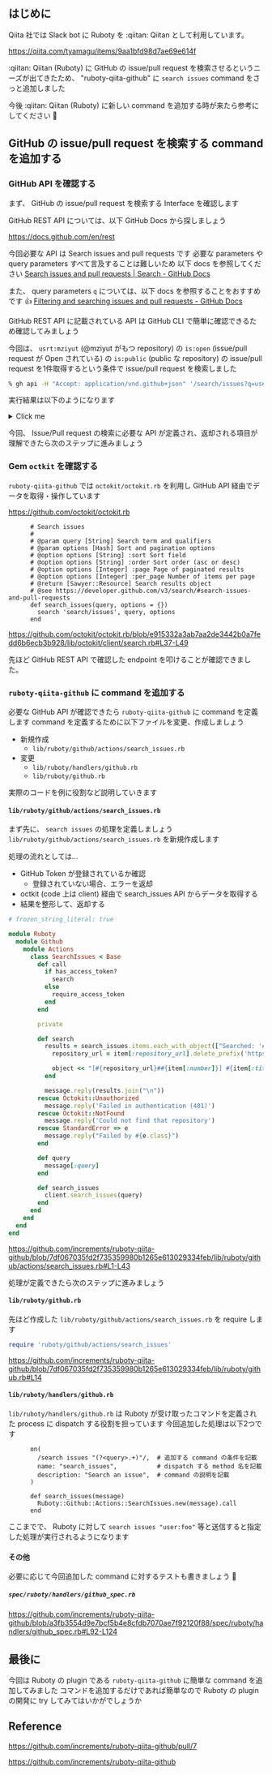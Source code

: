 <!--
title:   Ruboty に GitHub の issue/pull request を検索する command を追加する
tags:    GitHub,GitHubAPI,GithubCLI,Ruboty,Ruby
id:      d9546a166da9a48919b2
private: false
-->
## はじめに

Qiita 社では Slack bot に Ruboty を :qiitan: Qiitan として利用しています。

https://qiita.com/tyamagu/items/9aa1bfd98d7ae69e614f

:qiitan: Qiitan (Ruboty) に GitHub の issue/pull request を検索させるというニーズが出てきたため、 "ruboty-qiita-github" に `search issues` command をさっと追加しました

今後 :qiitan: Qiitan (Ruboty) に新しい command を追加する時が来たら参考にしてください :information_desk_person:

## GitHub の issue/pull request を検索する command を追加する

### GitHub API を確認する

まず、 GitHub の issue/pull request を検索する Interface を確認します

GitHub REST API については、以下 GitHub Docs から探しましょう

https://docs.github.com/en/rest

今回必要な API は Search issues and pull requests です
必要な parameters や query parameters すべて言及することは難しいため 以下 docs を参照してください
[Search issues and pull requests | Search - GitHub Docs](https://docs.github.com/en/rest/search#search-issues-and-pull-requests)

また、 query parameters `q` については、以下 docs を参照することをおすすめです :thumbsup:
[Filtering and searching issues and pull requests - GitHub Docs](https://docs.github.com/en/issues/tracking-your-work-with-issues/filtering-and-searching-issues-and-pull-requests)

GitHub REST API に記載されている API は GitHub CLI で簡単に確認できるため確認してみましょう

今回は、 `usrt:mziyut` (@mziyut がもつ repository) の `is:open` (issue/pull request が Open されている) の `is:public` (public な repository) の issue/pull request を1件取得するという条件で issue/pull request を検索しました

```zsh
% gh api -H "Accept: application/vnd.github+json" '/search/issues?q=user:mziyut+is:public+is:open&per_page=1'
```

実行結果は以下のようになります

<details><summary>Click me</summary>

```json
{
  "total_count": 31,
  "incomplete_results": false,
  "items": [
    {
      "url": "https://api.github.com/repos/mziyut/honkit-plugin-prism/issues/7",
      "repository_url": "https://api.github.com/repos/mziyut/honkit-plugin-prism",
      "labels_url": "https://api.github.com/repos/mziyut/honkit-plugin-prism/issues/7/labels{/name}",
      "comments_url": "https://api.github.com/repos/mziyut/honkit-plugin-prism/issues/7/comments",
      "events_url": "https://api.github.com/repos/mziyut/honkit-plugin-prism/issues/7/events",
      "html_url": "https://github.com/mziyut/honkit-plugin-prism/pull/7",
      "id": 1410719907,
      "node_id": "PR_kwDOIJ_6M85A4onc",
      "number": 7,
      "title": "Bump @types/node from 18.8.3 to 18.11.0",
      "user": {
        "login": "dependabot[bot]",
        "id": 49699333,
        "node_id": "MDM6Qm90NDk2OTkzMzM=",
        "avatar_url": "https://avatars.githubusercontent.com/in/29110?v=4",
        "gravatar_id": "",
        "url": "https://api.github.com/users/dependabot%5Bbot%5D",
        "html_url": "https://github.com/apps/dependabot",
        "followers_url": "https://api.github.com/users/dependabot%5Bbot%5D/followers",
        "following_url": "https://api.github.com/users/dependabot%5Bbot%5D/following{/other_user}",
        "gists_url": "https://api.github.com/users/dependabot%5Bbot%5D/gists{/gist_id}",
        "starred_url": "https://api.github.com/users/dependabot%5Bbot%5D/starred{/owner}{/repo}",
        "subscriptions_url": "https://api.github.com/users/dependabot%5Bbot%5D/subscriptions",
        "organizations_url": "https://api.github.com/users/dependabot%5Bbot%5D/orgs",
        "repos_url": "https://api.github.com/users/dependabot%5Bbot%5D/repos",
        "events_url": "https://api.github.com/users/dependabot%5Bbot%5D/events{/privacy}",
        "received_events_url": "https://api.github.com/users/dependabot%5Bbot%5D/received_events",
        "type": "Bot",
        "site_admin": false
      },
      "labels": [
        {
          "id": 4678247549,
          "node_id": "LA_kwDOIJ_6M88AAAABFthkfQ",
          "url": "https://api.github.com/repos/mziyut/honkit-plugin-prism/labels/dependencies",
          "name": "dependencies",
          "color": "0366d6",
          "default": false,
          "description": "Pull requests that update a dependency file"
        },
        {
          "id": 4678247557,
          "node_id": "LA_kwDOIJ_6M88AAAABFthkhQ",
          "url": "https://api.github.com/repos/mziyut/honkit-plugin-prism/labels/javascript",
          "name": "javascript",
          "color": "168700",
          "default": false,
          "description": "Pull requests that update Javascript code"
        }
      ],
      "state": "open",
      "locked": false,
      "assignee": null,
      "assignees": [],
      "milestone": null,
      "comments": 0,
      "created_at": "2022-10-17T01:17:11Z",
      "updated_at": "2022-10-17T01:17:13Z",
      "closed_at": null,
      "author_association": "NONE",
      "active_lock_reason": null,
      "draft": false,
      "pull_request": {
        "url": "https://api.github.com/repos/mziyut/honkit-plugin-prism/pulls/7",
        "html_url": "https://github.com/mziyut/honkit-plugin-prism/pull/7",
        "diff_url": "https://github.com/mziyut/honkit-plugin-prism/pull/7.diff",
        "patch_url": "https://github.com/mziyut/honkit-plugin-prism/pull/7.patch",
        "merged_at": null
      },
      "body": "Bumps [@types/node](https://github.com/DefinitelyTyped/DefinitelyTyped/tree/HEAD/types/node) from 18.8.3 to 18.11.0.\n<details>\n<summary>Commits</summary>\n<ul>\n<li>See full diff in <a href=\"https://github.com/DefinitelyTyped/DefinitelyTyped/commits/HEAD/types/node\">compare view</a></li>\n</ul>\n</details>\n<br />\n\n\n[![Dependabot compatibility score](https://dependabot-badges.githubapp.com/badges/compatibility_score?dependency-name=@types/node&package-manager=npm_and_yarn&previous-version=18.8.3&new-version=18.11.0)](https://docs.github.com/en/github/managing-security-vulnerabilities/about-dependabot-security-updates#about-compatibility-scores)\n\nDependabot will resolve any conflicts with this PR as long as you don't alter it yourself. You can also trigger a rebase manually by commenting `@dependabot rebase`.\n\n[//]: # (dependabot-automerge-start)\n[//]: # (dependabot-automerge-end)\n\n---\n\n<details>\n<summary>Dependabot commands and options</summary>\n<br />\n\nYou can trigger Dependabot actions by commenting on this PR:\n- `@dependabot rebase` will rebase this PR\n- `@dependabot recreate` will recreate this PR, overwriting any edits that have been made to it\n- `@dependabot merge` will merge this PR after your CI passes on it\n- `@dependabot squash and merge` will squash and merge this PR after your CI passes on it\n- `@dependabot cancel merge` will cancel a previously requested merge and block automerging\n- `@dependabot reopen` will reopen this PR if it is closed\n- `@dependabot close` will close this PR and stop Dependabot recreating it. You can achieve the same result by closing it manually\n- `@dependabot ignore this major version` will close this PR and stop Dependabot creating any more for this major version (unless you reopen the PR or upgrade to it yourself)\n- `@dependabot ignore this minor version` will close this PR and stop Dependabot creating any more for this minor version (unless you reopen the PR or upgrade to it yourself)\n- `@dependabot ignore this dependency` will close this PR and stop Dependabot creating any more for this dependency (unless you reopen the PR or upgrade to it yourself)\n\n\n</details>",
      "reactions": {
        "url": "https://api.github.com/repos/mziyut/honkit-plugin-prism/issues/7/reactions",
        "total_count": 0,
        "+1": 0,
        "-1": 0,
        "laugh": 0,
        "hooray": 0,
        "confused": 0,
        "heart": 0,
        "rocket": 0,
        "eyes": 0
      },
      "timeline_url": "https://api.github.com/repos/mziyut/honkit-plugin-prism/issues/7/timeline",
      "performed_via_github_app": null,
      "state_reason": null,
      "score": 1.0
    }
  ]
}
```

</details>

今回、 Issue/Pull request の検索に必要な API が定義され、返却される項目が理解できたら次のステップに進みましょう

### Gem `octkit` を確認する

`ruboty-qiita-github` では `octokit/octokit.rb` を利用し GitHub API 経由でデータを取得・操作しています

https://github.com/octokit/octokit.rb


```ruby:lib/octokit/client/search.rb#L37-L49
      # Search issues
      #
      # @param query [String] Search term and qualifiers
      # @param options [Hash] Sort and pagination options
      # @option options [String] :sort Sort field
      # @option options [String] :order Sort order (asc or desc)
      # @option options [Integer] :page Page of paginated results
      # @option options [Integer] :per_page Number of items per page
      # @return [Sawyer::Resource] Search results object
      # @see https://developer.github.com/v3/search/#search-issues-and-pull-requests
      def search_issues(query, options = {})
        search 'search/issues', query, options
      end
```

https://github.com/octokit/octokit.rb/blob/e915332a3ab7aa2de3442b0a7fedd6b6ecb3b928/lib/octokit/client/search.rb#L37-L49

先ほど GitHub REST API で確認した endpoint を叩けることが確認できました。

### `ruboty-qiita-github` に command を追加する

必要な GitHub API が確認できたら `ruboty-qiita-github` に command を定義します
command を定義するために以下ファイルを変更、作成しましょう

- 新規作成
    - `lib/ruboty/github/actions/search_issues.rb`
- 変更
    - `lib/ruboty/handlers/github.rb`
    - `lib/ruboty/github.rb`

実際のコードを例に役割など説明していきます


#### `lib/ruboty/github/actions/search_issues.rb`

まず先に、 `search issues` の処理を定義しましょう
`lib/ruboty/github/actions/search_issues.rb` を新規作成します

処理の流れとしては...

- GitHub Token が登録されているか確認
    - 登録されていない場合、エラーを返却
- octkit (code 上は client) 経由で search_issues API からデータを取得する
- 結果を整形して、返却する

```ruby:lib/ruboty/github/actions/search_issues.rb
# frozen_string_literal: true

module Ruboty
  module Github
    module Actions
      class SearchIssues < Base
        def call
          if has_access_token?
            search
          else
            require_access_token
          end
        end

        private

        def search
          results = search_issues.items.each_with_object(["Searched: '#{query}'"]) do |item, object|
            repository_url = item[:repository_url].delete_prefix('https://api.github.com/repos/')

            object << "[#{repository_url}##{item[:number]}] #{item[:title]} (#{item[:user][:login]})\n#{item[:html_url]}"
          end

          message.reply(results.join("\n"))
        rescue Octokit::Unauthorized
          message.reply('Failed in authentication (401)')
        rescue Octokit::NotFound
          message.reply('Could not find that repository')
        rescue StandardError => e
          message.reply("Failed by #{e.class}")
        end

        def query
          message[:query]
        end

        def search_issues
          client.search_issues(query)
        end
      end
    end
  end
end
```

https://github.com/increments/ruboty-qiita-github/blob/7df067035fd2f735359980b1265e613029334feb/lib/ruboty/github/actions/search_issues.rb#L1-L43

処理が定義できたら次のステップに進みましょう

#### `lib/ruboty/github.rb`

先ほど作成した `lib/ruboty/github/actions/search_issues.rb` を require します

```:lib/ruboty/github.rb
require 'ruboty/github/actions/search_issues'
```

https://github.com/increments/ruboty-qiita-github/blob/7df067035fd2f735359980b1265e613029334feb/lib/ruboty/github.rb#L14

#### `lib/ruboty/handlers/github.rb`

`lib/ruboty/handlers/github.rb` は Ruboty が受け取ったコマンドを定義された process に dispatch する役割を担っています
今回追加した処理は以下2つです

```ruby:lib/ruboty/handlers/github.rb#L14-L18
      on(
        /search issues "(?<query>.+)"/,  # 追加する command の条件を記載
        name: "search_issues",           # dispatch する method 名を記載
        description: "Search an issue",  # command の説明を記載
      )
```

```ruby:lib/ruboty/handlers/github.rb#L54-L56
      def search_issues(message)
        Ruboty::Github::Actions::SearchIssues.new(message).call
      end
```

ここまでで、 Ruboty に対して `search issues "user:foo"` 等と送信すると指定した処理が実行されるようになります

#### その他

必要に応じて今回追加した command に対するテストも書きましょう :muscle:

##### `spec/ruboty/handlers/github_spec.rb`

https://github.com/increments/ruboty-qiita-github/blob/a3fb3554d9e7bcf5b4e8cfdb7070ae7f92120f88/spec/ruboty/handlers/github_spec.rb#L92-L124

## 最後に

今回は Ruboty の plugin である `ruboty-qiita-github` に簡単な command を追加してみました
コマンドを追加するだけであれば簡単なので Ruboty の plugin の開発に try してみてはいかがでしょうか

## Reference

https://github.com/increments/ruboty-qiita-github/pull/7

https://github.com/increments/ruboty-qiita-github